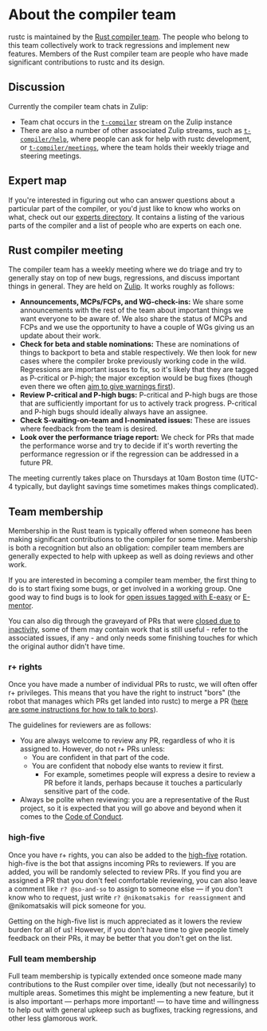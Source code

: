 # About the compiler team

rustc is maintained by the [Rust compiler team][team]. The people who belong to
this team collectively work to track regressions and implement new features.
Members of the Rust compiler team are people who have made significant
contributions to rustc and its design.

[team]: https://www.rust-lang.org/governance/teams/compiler

## Discussion

Currently the compiler team chats in Zulip:

- Team chat occurs in the [`t-compiler`][zulip-t-compiler] stream on the Zulip instance
- There are also a number of other associated Zulip streams,
  such as [`t-compiler/help`][zulip-help], where people can ask for help
  with rustc development, or [`t-compiler/meetings`][zulip-meetings],
  where the team holds their weekly triage and steering meetings.

## Expert map

If you're interested in figuring out who can answer questions about a
particular part of the compiler, or you'd just like to know who works on what,
check out our [experts directory][experts].
It contains a listing of the various parts of the compiler and a list of people
who are experts on each one.

[experts]: https://github.com/rust-lang/compiler-team/blob/master/content/experts/map.toml

## Rust compiler meeting

The compiler team has a weekly meeting where we do triage and try to
generally stay on top of new bugs, regressions, and discuss important
things in general.
They are held on [Zulip][zulip-meetings]. It works roughly as follows:

- **Announcements, MCPs/FCPs, and WG-check-ins:** We share some
  announcements with the rest of the team about important things we want
  everyone to be aware of. We also share the status of MCPs and FCPs and we
  use the opportunity to have a couple of WGs giving us an update about
  their work.
- **Check for beta and stable nominations:** These are nominations of things to
  backport to beta and stable respectively.
  We then look for new cases where the compiler broke previously working
  code in the wild. Regressions are important issues to fix, so it's
  likely that they are tagged as P-critical or P-high; the major
  exception would be bug fixes (though even there we often [aim to give
  warnings first][procedure]).
- **Review P-critical and P-high bugs:** P-critical and P-high bugs are
  those that are sufficiently important for us to actively track
  progress. P-critical and P-high bugs should ideally always have an
  assignee.
- **Check S-waiting-on-team and I-nominated issues:** These are issues where feedback from
  the team is desired.
- **Look over the performance triage report:** We check for PRs that made the
    performance worse and try to decide if it's worth reverting the performance regression or if
    the regression can be addressed in a future PR.

The meeting currently takes place on Thursdays at 10am Boston time
(UTC-4 typically, but daylight savings time sometimes makes things
complicated).

[procedure]: ./bug-fix-procedure.md
[zulip-t-compiler]: https://rust-lang.zulipchat.com/#narrow/stream/131828-t-compiler
[zulip-help]: https://rust-lang.zulipchat.com/#narrow/stream/182449-t-compiler.2Fhelp
[zulip-meetings]: https://rust-lang.zulipchat.com/#narrow/stream/238009-t-compiler.2Fmeetings

## Team membership

Membership in the Rust team is typically offered when someone has been
making significant contributions to the compiler for some
time. Membership is both a recognition but also an obligation:
compiler team members are generally expected to help with upkeep as
well as doing reviews and other work.

If you are interested in becoming a compiler team member, the first
thing to do is to start fixing some bugs, or get involved in a working
group. One good way to find bugs is to look for
[open issues tagged with E-easy](https://github.com/rust-lang/rust/issues?q=is%3Aopen+is%3Aissue+label%3AE-easy)
or
[E-mentor](https://github.com/rust-lang/rust/issues?q=is%3Aopen+is%3Aissue+label%3AE-mentor).

You can also dig through the graveyard of PRs that were
[closed due to inactivity](https://github.com/rust-lang/rust/pulls?q=is%3Apr+label%3AS-inactive),
some of them may contain work that is still useful - refer to the
associated issues, if any - and only needs some finishing touches
for which the original author didn't have time.

### r+ rights

Once you have made a number of individual PRs to rustc, we will often
offer r+ privileges. This means that you have the right to instruct
"bors" (the robot that manages which PRs get landed into rustc) to
merge a PR
([here are some instructions for how to talk to bors][homu-guide]).

[homu-guide]: https://bors.rust-lang.org/

The guidelines for reviewers are as follows:

- You are always welcome to review any PR, regardless of who it is
  assigned to.  However, do not r+ PRs unless:
  - You are confident in that part of the code.
  - You are confident that nobody else wants to review it first.
    - For example, sometimes people will express a desire to review a
      PR before it lands, perhaps because it touches a particularly
      sensitive part of the code.
- Always be polite when reviewing: you are a representative of the
  Rust project, so it is expected that you will go above and beyond
  when it comes to the [Code of Conduct].

[Code of Conduct]: https://www.rust-lang.org/policies/code-of-conduct

### high-five

Once you have r+ rights, you can also be added to the [high-five][hi5]
rotation. high-five is the bot that assigns incoming PRs to
reviewers. If you are added, you will be randomly selected to review
PRs. If you find you are assigned a PR that you don't feel comfortable
reviewing, you can also leave a comment like `r? @so-and-so` to assign
to someone else — if you don't know who to request, just write `r?
@nikomatsakis for reassignment` and @nikomatsakis will pick someone
for you.

[hi5]: https://github.com/rust-highfive

Getting on the high-five list is much appreciated as it lowers the
review burden for all of us! However, if you don't have time to give
people timely feedback on their PRs, it may be better that you don't
get on the list.

### Full team membership

Full team membership is typically extended once someone made many
contributions to the Rust compiler over time, ideally (but not
necessarily) to multiple areas. Sometimes this might be implementing a
new feature, but it is also important — perhaps more important! — to
have time and willingness to help out with general upkeep such as
bugfixes, tracking regressions, and other less glamorous work.
